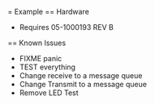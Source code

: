 = Example
== Hardware
- Requires 05-1000193 REV B

== Known Issues
- FIXME panic
- TEST everything
- Change receive to a message queue
- Change Transmit to a message queue
- Remove LED Test
